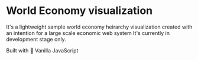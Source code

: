 # World Economy visualization

It's a lightweight sample world economy heirarchy visualization created with an intention for a large scale economic web system
It's currently in development stage only.

Built with :blue_heart: Vanilla JavaScript

